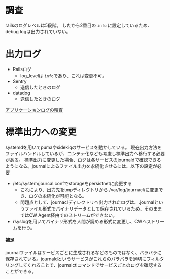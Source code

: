 # 調査
railsのログレベルは5段階。
したから2番目の `info` に設定しているため、debug logは出力されていない。

# 出力ログ
- Railsログ
	- log_levelは `info`であり、これは変更不可。
- Sentry
	- 送信したときのログ
- datadog
	- 送信したときのログ

[アプリケーションログの精査](https://docs.google.com/spreadsheets/d/1EV0nwACvh0ZaieMZTpmvd6-pFu6MaoP8kyoctfvCMmc/edit?gid=1008919601#gid=1008919601)


# 標準出力への変更
systemdを用いてpumaやsidekiqのサービスを動かしている。
現在出力方法をファイルハンドルしているが、コンテナ化なども考慮し標準出力へ移行する必要がある。
標準出力に変更した場合、ログは各サービスのjournaldで確認できるようになる。journalによるファイル出力を永続化させるには、以下の設定が必要
- /etc/system/jourcal.confでstorageをpersistnetに変更する
	- これにより、出力先をtmpディレクトリから /var/log/journacl/に変更でき、ログの永続化が可能となる。
	- 問題点として、journaclディレクトリへ出力されたログは、.journalというファイル形式でバイナリデータとして保存されているため、そのままではCW Agent経由でのストリームができない。
- rsyslogを用いてバイナリ形式を人間が読める形式に変更し、CWへストリームを行う。

#### 補足
journalファイルはサービスごとに生成されるなどのものではなく、バラバラに保存されている。journaldというサービスがこれらのバラバラを適切にフィルタリングしてくれることで、journalctlコマンドでサービスごとのログを確認することができる。
